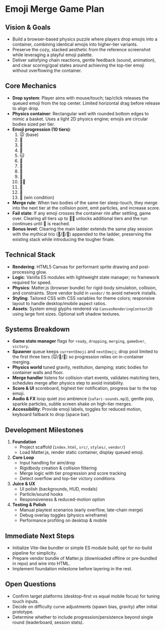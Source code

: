 # Emoji Merge Game Plan

## Vision & Goals
- Build a browser-based physics puzzle where players drop emojis into a container, combining identical emojis into higher-tier variants.
- Preserve the cozy, stacked aesthetic from the reference screenshot while leveraging a playful emoji palette.
- Deliver satisfying chain reactions, gentle feedback (sound, animation), and clear scoring/goal states around achieving the top-tier emoji without overflowing the container.

## Core Mechanics
- **Drop system**: Player aims with mouse/touch; tap/click releases the queued emoji from the top center. Limited horizontal drag before release to align drop.
- **Physics container**: Rectangular well with rounded bottom edges to mimic a basket. Uses a light 2D physics engine; emojis are circular bodies sized per tier.
- **Emoji progression (10 tiers)**:
  1. 🐭 (base)
  2. 🐹
  3. 🐸
  4. 🐰
  5. 🐱
  6. 🐷
  7. 🐶
  8. 🐻
  9. 🦁
  10. 🐻‍❄️
  11. 🫎
  12. 🦄
  13. 🐲 (win condition)
- **Merge rule**: When two bodies of the same tier sleep-touch, they merge into the next tier at the collision point, emit particles, and increase score.
- **Fail state**: If any emoji crosses the container rim after settling, game over. Clearing all tiers up to 🐻‍❄️ unlocks additional tiers and the run continues until 🐲 is reached.
- **Bonus level**: Clearing the main ladder extends the same play session with the mythical trio (🫎/🦄/🐲) appended to the ladder, preserving the existing stack while introducing the tougher finale.

## Technical Stack
- **Rendering**: HTML5 Canvas for performant sprite drawing and post-processing glow.
- **Logic**: Vanilla ES modules with lightweight state manager; no framework required for speed.
- **Physics**: Matter.js (browser bundle) for rigid-body simulation, collision, and constraints. Store vendor build in `vendor/` to avoid network installs.
- **Styling**: Tailored CSS with CSS variables for theme colors; responsive layout to handle desktop/mobile aspect ratios.
- **Assets**: System emoji glyphs rendered via `CanvasRenderingContext2D` using large font sizes. Optional soft shadow textures.

## Systems Breakdown
- **Game state manager** flags for `ready`, `dropping`, `merging`, `gameOver`, `victory`.
- **Spawner** queue keeps `currentEmoji` and `nextEmoji`; drop pool limited to the first three tiers (🐭/🐹/🐸) so progression relies on in-container merging.
- **Physics world** tuned gravity, restitution, damping; static bodies for container walls and floor.
- **Merge handler** listens for collision-start events, validates matching tiers, schedules merge after physics step to avoid instability.
- **Score & UI** scoreboard, highest tier notification, progress bar to the top emoji.
- **Audio & FX** loop quiet zoo ambience (`safari-sounds.mp3`), gentle pop, sparkle particles, subtle screen shake on high-tier merges.
- **Accessibility**: Provide emoji labels, toggles for reduced motion, keyboard fallback to drop (space bar).

## Development Milestones
1. **Foundation**
   - Project scaffold (`index.html`, `src/`, `styles/`, `vendor/`)
   - Load Matter.js, render static container, display queued emoji.
2. **Core Loop**
   - Input handling for aim/drop
   - Rigidbody creation & collision filtering
   - Merge logic with tier progression and score tracking
   - Detect overflow and top-tier victory conditions
3. **Juice & UX**
   - UI polish (backgrounds, HUD, modals)
   - Particle/sound hooks
   - Responsiveness & reduced-motion option
4. **Testing & Polish**
   - Manual playtest scenarios (early overflow, late-chain merge)
   - Debug overlay toggles (physics wireframe)
   - Performance profiling on desktop & mobile

## Immediate Next Steps
- Initialize Vite-like bundler or simple ES module build; opt for no-build pipeline for simplicity.
- Prepare vendor bundle of Matter.js (downloaded offline or pre-bundled in repo) and wire into HTML.
- Implement foundation milestone before layering in the rest.

## Open Questions
- Confirm target platforms (desktop-first vs equal mobile focus) for tuning touch inputs.
- Decide on difficulty curve adjustments (spawn bias, gravity) after initial prototype.
- Determine whether to include progression/persistence beyond single round (leaderboard, session stats).
